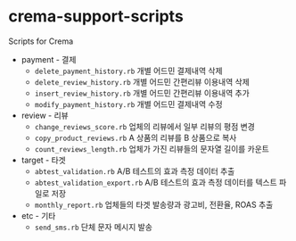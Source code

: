 # crema-support-scripts
Scripts for Crema

- payment - 결제
  - `delete_payment_history.rb` 개별 어드민 결제내역 삭제
  - `delete_review_history.rb` 개별 어드민 간편리뷰 이용내역 삭제
  - `insert_review_history.rb` 개별 어드민 간편리뷰 이용내역 추가
  - `modify_payment_history.rb` 개별 어드민 결제내역 수정
- review - 리뷰
  - `change_reviews_score.rb` 업체의 리뷰에서 일부 리뷰의 평점 변경
  - `copy_product_reviews.rb` A 상품의 리뷰를 B 상품으로 복사
  - `count_reviews_length.rb` 업체가 가진 리뷰들의 문자열 길이를 카운트
- target - 타겟
  - `abtest_validation.rb` A/B 테스트의 효과 측정 데이터 추출
  - `abtest_validation_export.rb` A/B 테스트의 효과 측정 데이터를 텍스트 파일로 저장
  - `monthly_report.rb` 업체들의 타겟 발송량과 광고비, 전환율, ROAS 추출
- etc - 기타
  - `send_sms.rb` 단체 문자 메시지 발송
